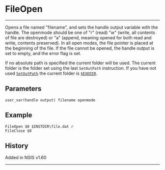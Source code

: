 # FileOpen

---

Opens a file named "filename", and sets the handle output variable with the handle. The openmode should be one of "r" (read) "w" (write, all contents of file are destroyed) or "a" (append, meaning opened for both read and write, contents preserved). In all open modes, the file pointer is placed at the beginning of the file. If the file cannot be opened, the handle output is set to empty, and the error flag is set.

If no absolute path is specified the current folder will be used. The current folder is the folder set using the last `SetOutPath` instruction. If you have not used [`SetOutPath`][1] the current folder is [`$EXEDIR`][1].

## Parameters

    user_var(handle output) filename openmode

## Example

	FileOpen $0 $INSTDIR\file.dat r
	FileClose $0

## History

Added in NSIS v1.60

---

[1]: SetOutPath.md
[2]: ../Variables/EXEDIR.md